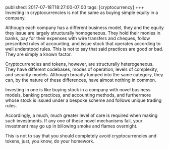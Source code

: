 published: 2017-07-18T18:27:00-07:00
tags:      [cryptocurrency]
+++
Investing in cryptocurrencies is not the same as buying simple equity in a company.

Although each company has a different business model, they and the equity they issue are largely structurally homogeneous. They hold their monies in banks, pay for their expenses with wire transfers and cheques, follow prescribed rules of accounting, and issue stock that operates according to well understood rules. This is not to say that said practices are good or bad. They are simply a known factor.

Cryptocurrencies and tokens, however, are structurally heterogeneous. They have different codebases, modes of operation, levels of complexity, and security models. Although broadly lumped into the same category, they can, by the nature of these differences, have almost nothing in common.

Investing in one is like buying stock in a company with novel business models, banking practices, and accounting methods, and furthermore whose stock is issued under a bespoke scheme and follows unique trading rules.

Accordingly, a much, much greater level of care is required when making such investments. If any one of these novel mechanisms fail, your investment may go up in billowing smoke and flames overnight.

This is not to say that you should completely avoid cryptocurrencies and tokens, just, you know, do your homework.
